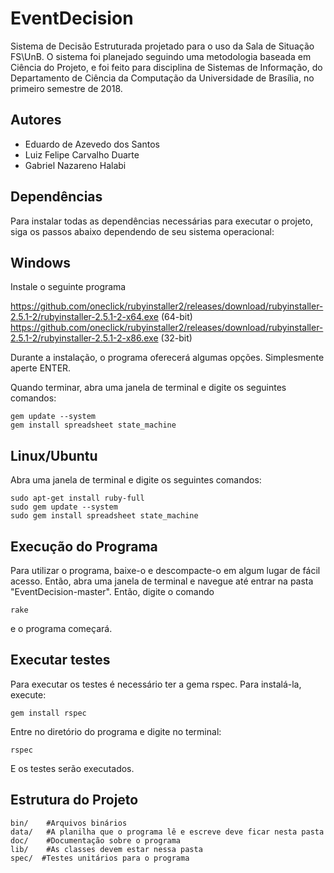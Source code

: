 # EventDecision
Sistema de Decisão Estruturada projetado para o uso da Sala de Situação FS\UnB. O sistema foi planejado seguindo uma metodologia baseada em Ciência do Projeto, e foi feito para disciplina de Sistemas de Informação, do Departamento de Ciência da Computação da Universidade de Brasília, no primeiro semestre de 2018.

## Autores
- Eduardo de Azevedo dos Santos
- Luiz Felipe Carvalho Duarte
- Gabriel Nazareno Halabi

## Dependências
Para instalar todas as dependências necessárias para executar o projeto, siga os passos abaixo dependendo de seu sistema operacional:

## Windows
Instale o seguinte programa

  https://github.com/oneclick/rubyinstaller2/releases/download/rubyinstaller-2.5.1-2/rubyinstaller-2.5.1-2-x64.exe (64-bit)
  https://github.com/oneclick/rubyinstaller2/releases/download/rubyinstaller-2.5.1-2/rubyinstaller-2.5.1-2-x86.exe (32-bit)
  
Durante a instalação, o programa oferecerá algumas opções. Simplesmente aperte ENTER.

Quando terminar, abra uma janela de terminal e digite os seguintes comandos:
```
gem update --system
gem install spreadsheet state_machine
```
## Linux/Ubuntu
Abra uma janela de terminal e digite os seguintes comandos:
```
sudo apt-get install ruby-full
sudo gem update --system
sudo gem install spreadsheet state_machine
```
## Execução do Programa
Para utilizar o programa, baixe-o e descompacte-o em algum lugar de fácil acesso. Então, abra uma janela de terminal e navegue até entrar na pasta "EventDecision-master". Então, digite o comando
```
rake
```
e o programa começará.

## Executar testes
Para executar os testes é necessário ter a gema rspec. Para instalá-la, execute:
```
gem install rspec
```

Entre no diretório do programa e digite no terminal:
```
rspec
```
E os testes serão executados.

## Estrutura do Projeto
```
bin/    #Arquivos binários
data/   #A planilha que o programa lê e escreve deve ficar nesta pasta
doc/    #Documentação sobre o programa
lib/    #As classes devem estar nessa pasta
spec/  #Testes unitários para o programa
```
